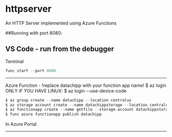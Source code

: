 # httpserver
An HTTP Server implemented using Azure Functions

##Running with port 8080:

VS Code  - run from the debugger
---
Terminal 
```javascript
func start --port 8080
```
---
Azure Function - !replace datachipp with your function app name!
$ az login
ONLY IF YOU HAVE LINUX:  $ az login --use-device-code

```javascript
$ az group create --name datachipp --location centralus
$ az storage account create --name datachippstorage --location centralus --resource-group datachipp --sku standard_lrs --kind StorageV2
$ az functionapp create --name getfile --storage-account datachippstorage --resource-group datachipp --consumption-plan-location centralus
$ func azure functionapp publish datachipp
```

In Azure Portal



---




